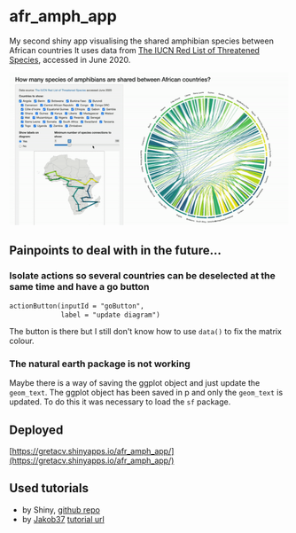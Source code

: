 # afr_amph_app
My second shiny app visualising the shared amphibian species between African countries
It uses data from [The IUCN Red List of Threatened Species](https://www.iucnredlist.org/), accessed in June 2020.

![](preview.gif)
## Painpoints to deal with in the future... 
### Isolate actions so several countries can be deselected at the same time and have a go button
```
actionButton(inputId = "goButton", 
             label = "update diagram")
```
The button is there but I still don't know how to use `data()` to fix the matrix colour. 
### The natural earth package is not working
Maybe there is a way of saving the ggplot object and just update the `geom_text`. The ggplot object has been saved in p and only the `geom_text` is updated. To do this it was necessary to load the `sf` package.
## Deployed
[https://gretacv.shinyapps.io/afr_amph_app/](https://gretacv.shinyapps.io/afr_amph_app/)
## Used tutorials
- by Shiny, [github repo](https://github.com/rstudio-education/shiny.rstudio.com-tutorial)
- by [Jakob37](https://github.com/Jakob37) [tutorial url](https://www.jakobwillforss.com/post/shiny-from-scratch-hands-on-tutorial/)

